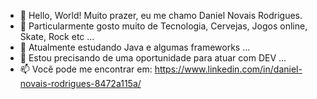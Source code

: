 - 👋 Hello, World! Muito prazer, eu me chamo Daniel Novais Rodrigues.
- 👀 Particularmente gosto muito de Tecnologia, Cervejas, Jogos online, Skate, Rock etc ...
- 🌱 Atualmente estudando Java e algumas frameworks ...
- 💞️ Estou precisando de uma oportunidade para atuar com DEV ...
- 📫  Você pode me encontrar em: https://www.linkedin.com/in/daniel-novais-rodrigues-8472a115a/

<!---
xthedisasterpiecex/xthedisasterpiecex is a ✨ special ✨ repository because its `README.md` (this file) appears on your GitHub profile.
You can click the Preview link to take a look at your changes.
--->
